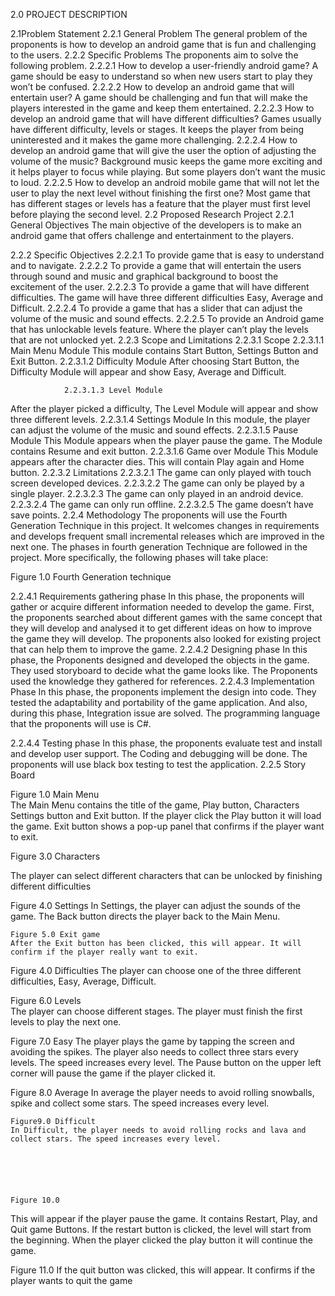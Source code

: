 2.0 PROJECT DESCRIPTION

2.1Problem Statement
2.2.1 General Problem 
The general problem of the proponents is how to develop an android game that is fun and challenging to the users.
2.2.2 Specific Problems
	The proponents aim to solve the following problem.
	2.2.2.1 How to develop a user-friendly android game?
A game should be easy to understand so when new users start to play they won’t be confused.
	2.2.2.2 How to develop an android game that will entertain user?
A game should be challenging and fun that will make the players interested in the game and keep them entertained.
2.2.2.3 How to develop an android game that will have different difficulties?
Games usually have different difficulty, levels or stages. It keeps the player from being uninterested and it makes the game more challenging.
2.2.2.4 How to develop an android game that will give the user the option of adjusting the volume of the music?
Background music keeps the game more exciting and it helps player to focus while playing. But some players don’t want the music to loud.
2.2.2.5 How to develop an android mobile game that will not let the user to play the next level without finishing the first one? 
Most game that has different stages or levels has a feature that the player must first level before playing the second level.
2.2 Proposed Research Project
2.2.1 General Objectives
	The main objective of the developers is to make an android game that offers challenge and entertainment to the players.


2.2.2 Specific Objectives
2.2.2.1 To provide game that is easy to understand and to navigate.
2.2.2.2 To provide a game that will entertain the users through sound and music and graphical background to boost the excitement of the user.
2.2.2.3 To provide a game that will have different difficulties. The game will have three different difficulties Easy, Average and Difficult.
2.2.2.4 To provide a game that has a slider that can adjust the volume of the music and sound effects.
	2.2.2.5 To provide an Android game that has unlockable levels feature. Where the player can’t play the levels that are not unlocked yet.
2.2.3 Scope and Limitations
	2.2.3.1 Scope
		2.2.3.1.1 Main Menu Module
This module contains Start Button, Settings Button and Exit Button.
2.2.3.1.2 Difficulty Module
After choosing Start Button, the Difficulty Module will appear and show Easy, Average and Difficult.

				2.2.3.1.3 Level Module
After the player picked a difficulty, The Level Module will appear and show three different levels.
		2.2.3.1.4 Settings Module
In this module, the player can adjust the volume of the music and sound effects.
		2.2.3.1.5 Pause Module
This Module appears when the player pause the game. The Module contains Resume and exit button.
		2.2.3.1.6 Game over Module
This Module appears after the character dies. This will contain Play again and Home button.
			2.2.3.2 Limitations
2.2.3.2.1 The game can only played with touch screen developed devices.
				2.2.3.2.2 The game can only be played by a single player.
				2.2.3.2.3 The game can only played in an android device.
				2.2.3.2.4 The game can only run offline.
				2.2.3.2.5 The game doesn’t have save points.
		2.2.4 Methodology
The proponents will use the Fourth Generation Technique in this project. It welcomes changes in requirements and develops frequent small incremental releases which are improved in the next one.
The phases in fourth generation Technique are followed in the project. More specifically, the following phases will take place:

	




Figure 1.0 Fourth Generation technique
	

2.2.4.1 Requirements gathering phase
In this phase, the proponents will gather or acquire different information needed to develop the game. First, the proponents searched about different games with the same concept that they will develop and analysed it to get different ideas on how to improve the game they will develop. The proponents also looked for existing project that can help them to improve the game.
2.2.4.2 Designing phase
In this phase, the Proponents designed and developed the objects in the game. They used storyboard to decide what the game looks like. The Proponents used the knowledge they gathered for references.
2.2.4.3 Implementation Phase
In this phase, the proponents implement the design into code. They tested the adaptability and portability of the game application. And also, during this phase, Integration issue are solved. The programming language that the proponents will use is C#.

2.2.4.4 Testing phase
In this phase, the proponents evaluate test and install and develop user support. The Coding and debugging will be done. The proponents will use black box testing to test the application.
2.2.5 Story Board




Figure 1.0 Main Menu	
The Main Menu contains the title of the game, Play button, Characters Settings button and Exit button. If the player click the Play button it will load the game. Exit button shows a pop-up panel that confirms if the player want to exit.




Figure 3.0 Characters

The player can select different characters that can be unlocked by finishing different difficulties

 
Figure 4.0 Settings
In Settings, the player can adjust the sounds of the game. The Back button directs the player back to the Main Menu.




	Figure 5.0 Exit game
	After the Exit button has been clicked, this will appear. It will confirm if the player really want to exit.






Figure 4.0 Difficulties
The player can choose one of the three different difficulties, Easy, Average, Difficult.




Figure 6.0 Levels	
The player can choose different stages. The player must finish the first levels to play the next one.








Figure 7.0 Easy
	The player plays the game by tapping the screen and avoiding the spikes. The player also needs to collect three stars every levels. The speed increases every level. The Pause button on the upper left corner will pause the game if the player clicked it.




Figure 8.0 Average
                                In average the player needs to avoid rolling snowballs, spike and collect some stars. The speed increases every level.





	Figure9.0 Difficult	
	In Difficult, the player needs to avoid rolling rocks and lava and collect stars. The speed increases every level.






	Figure 10.0
This will appear if the player pause the game. It contains Restart, Play, and Quit game Buttons. If the restart button is clicked, the level will start from the beginning. When the player clicked the play button it will continue the game.  







Figure 11.0 
If the quit button was clicked, this will appear. It confirms if the player wants to quit the game
